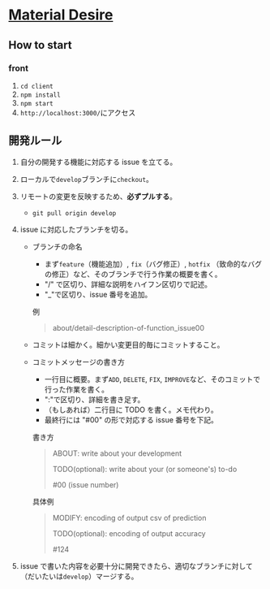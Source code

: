# [Material Desire](material-desire-c5ada.web.app)

## How to start

### front

1. `cd client`
1. `npm install`
1. `npm start`
1. `http://localhost:3000/`にアクセス

## 開発ルール

1. 自分の開発する機能に対応する issue を立てる。

1. ローカルで`develop`ブランチに`checkout`。

1. リモートの変更を反映するため、**必ずプルする**。

   - `git pull origin develop`

1. issue に対応したブランチを切る。

   - ブランチの命名

     - まず`feature`（機能追加）, `fix`（バグ修正）, `hotfix` （致命的なバグの修正）など、そのブランチで行う作業の概要を書く。
     - "/" で区切り、詳細な説明をハイフン区切りで記述。
     - "\_"で区切り、issue 番号を追加。

     例

     > about/detail-description-of-function_issue00

   - コミットは細かく。細かい変更目的毎にコミットすること。

   - コミットメッセージの書き方

     - 一行目に概要。まず`ADD`, `DELETE`, `FIX`, `IMPROVE`など、そのコミットで行った作業を書く。
     - ":"で区切り、詳細を書き足す。
     - （もしあれば）二行目に TODO を書く。メモ代わり。
     - 最終行には "#00" の形で対応する issue 番号を下記。

     書き方

     > ABOUT: write about your development
     >
     > TODO(optional): write about your (or someone's) to-do
     >
     > #00 (issue number)

     具体例

     > MODIFY: encoding of output csv of prediction
     >
     > TODO(optional): encoding of output accuracy
     >
     > #124

1. issue で書いた内容を必要十分に開発できたら、適切なブランチに対して（だいたいは`develop`）マージする。
